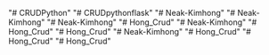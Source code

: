 "# CRUDPython" 
"# CRUDpythonflask" 
"# Neak-Kimhong" 
"# Neak-Kimhong" 
"# Neak-Kimhong" 
"# Hong_Crud" 
"# Neak-Kimhong" 
"# Hong_Crud" 
"# Hong_Crud" 
"# Neak-Kimhong" 
"# Hong_Crud" 
"# Hong_Crud" 
"# Hong_Crud" 
